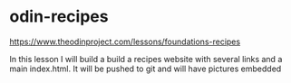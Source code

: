 # odin-recipes
https://www.theodinproject.com/lessons/foundations-recipes

In this lesson I will build a build a recipes website with several links and a main index.html. It will be pushed to git and will have pictures embedded
